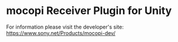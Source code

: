 # mocopi Receiver Plugin for Unity
For information please visit the developer's site: https://www.sony.net/Products/mocopi-dev/